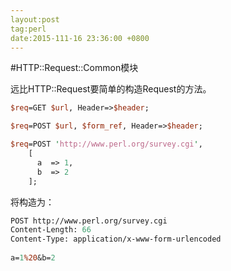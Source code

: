 ```yaml
---
layout:post
tag:perl
date:2015-111-16 23:36:00 +0800
---
```


#HTTP::Request::Common模块

远比HTTP::Request要简单的构造Request的方法。

```perl
$req=GET $url, Header=>$header;

$req=POST $url, $form_ref, Header=>$header;

$req=POST 'http://www.perl.org/survey.cgi',
    [
      a  => 1,
      b  => 2
    ];
```
将构造为：

```perl
POST http://www.perl.org/survey.cgi
Content-Length: 66
Content-Type: application/x-www-form-urlencoded
 
a=1%20&b=2
```
